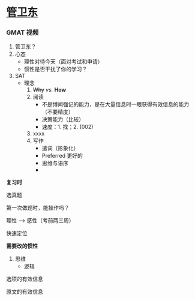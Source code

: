 [管卫东]
========

### GMAT 视频

1. 管卫东？
2. 心态
    * 理性对待今天（面对考试和申请）
	* 惯性是否干扰了你的学习？
3. SAT
    * 理念
	    1. ~~Why~~ *vs.* **How**
		2. 阅读
		    * 不是博闻强记的能力，是在大量信息时一眼获得有效信息的能力（不要精度）
			* 决策能力（比较）
			* 速度：1. 找；2. (002)
		3. xxxx
		4. 写作
		    * 遣词（形象化）
			* Preferred 更好的
			* 思维与语序
			* 
			
**复习时**

选真题

第一次做题时，能操作吗？

理性 --> 感性（考前两三周）

快速定位



**需要改的惯性**

1. 思维
    * 逻辑
	
	
选项的有效信息

原文的有效信息




[管卫东]: http://baike.baidu.com/view/1209052.htm